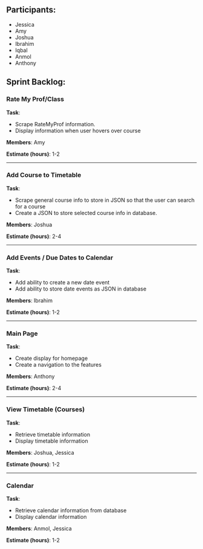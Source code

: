 ## Participants:

- Jessica
- Amy
- Joshua
- Ibrahim
- Iqbal
- Anmol
- Anthony

## Sprint Backlog:

### **Rate My Prof/Class**
**Task**:
- Scrape RateMyProf information. 
- Display information when user hovers over course

**Members**: Amy

**Estimate (hours)**: 1-2
______________________________________

### **Add Course to Timetable**
**Task**:
- Scrape general course info to store in JSON so that the user can search for a course 
- Create a JSON to store selected course info in database. 

**Members**: Joshua

**Estimate (hours)**: 2-4
______________________________________

### **Add Events / Due Dates to Calendar**
**Task**:
- Add ability to create a new date event
- Add ability to store date events as JSON in database

**Members**: Ibrahim

**Estimate (hours)**: 1-2
______________________________________

### **Main Page**
**Task**:
- Create display for homepage
- Create a navigation to the features

**Members**: Anthony

**Estimate (hours)**: 2-4
______________________________________

### **View Timetable (Courses)**
**Task**:
- Retrieve timetable information
- Display timetable information  

**Members**: Joshua, Jessica

**Estimate (hours)**: 1-2
______________________________________

### **Calendar**
**Task**:
- Retrieve calendar information from database
- Display calendar information

**Members**: Anmol, Jessica

**Estimate (hours)**: 1-2
